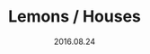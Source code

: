 ---
title: Lemons / Houses
slug: lemons-houses
source: https://photos.smugmug.com/Prints/Prints/i-5SP9mpX/0/0b56cd48/X2/lemons-800-X2.png
alt: Black and white print of densely packed houses, interspersed with mist and lemon blossoms.
date: 2016.08.24
edition: 10
size: 12x19 inches
media: Risograph
---